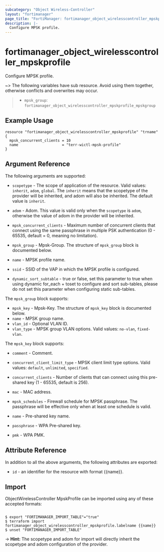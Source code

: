 ```yaml
---
subcategory: "Object Wireless-Controller"
layout: "fortimanager"
page_title: "FortiManager: fortimanager_object_wirelesscontroller_mpskprofile"
description: |-
  Configure MPSK profile.
---
```


# fortimanager_object_wirelesscontroller_mpskprofile
Configure MPSK profile.

~> The following variables have sub resource. Avoid using them together, otherwise conflicts and overwrites may occur.
>- `mpsk_group`: `fortimanager_object_wirelesscontroller_mpskprofile_mpskgroup`



## Example Usage

```hcl
resource "fortimanager_object_wirelesscontroller_mpskprofile" "trname" {
  mpsk_concurrent_clients = 10
  name                    = "terr-wictl-mpsk-profile"
}
```

## Argument Reference


The following arguments are supported:

* `scopetype` - The scope of application of the resource. Valid values: `inherit`, `adom`, `global`. The `inherit` means that the scopetype of the provider will be inherited, and adom will also be inherited. The default value is `inherit`.
* `adom` - Adom. This value is valid only when the `scopetype` is `adom`, otherwise the value of adom in the provider will be inherited.

* `mpsk_concurrent_clients` - Maximum number of concurrent clients that connect using the same passphrase in multiple PSK authentication (0 - 65535, default = 0, meaning no limitation).
* `mpsk_group` - Mpsk-Group. The structure of `mpsk_group` block is documented below.
* `name` - MPSK profile name.
* `ssid` - SSID of the VAP in which the MPSK profile is configured.
* `dynamic_sort_subtable` - true or false, set this parameter to true when using dynamic for_each + toset to configure and sort sub-tables, please do not set this parameter when configuring static sub-tables.

The `mpsk_group` block supports:

* `mpsk_key` - Mpsk-Key. The structure of `mpsk_key` block is documented below.
* `name` - MPSK group name.
* `vlan_id` - Optional VLAN ID.
* `vlan_type` - MPSK group VLAN options. Valid values: `no-vlan`, `fixed-vlan`.


The `mpsk_key` block supports:

* `comment` - Comment.
* `concurrent_client_limit_type` - MPSK client limit type options. Valid values: `default`, `unlimited`, `specified`.

* `concurrent_clients` - Number of clients that can connect using this pre-shared key (1 - 65535, default is 256).
* `mac` - MAC address.
* `mpsk_schedules` - Firewall schedule for MPSK passphrase. The passphrase will be effective only when at least one schedule is valid.
* `name` - Pre-shared key name.
* `passphrase` - WPA Pre-shared key.
* `pmk` - WPA PMK.


## Attribute Reference

In addition to all the above arguments, the following attributes are exported:
* `id` - an identifier for the resource with format {{name}}.

## Import

ObjectWirelessController MpskProfile can be imported using any of these accepted formats:
```

$ export "FORTIMANAGER_IMPORT_TABLE"="true"
$ terraform import fortimanager_object_wirelesscontroller_mpskprofile.labelname {{name}}
$ unset "FORTIMANAGER_IMPORT_TABLE"
```
-> **Hint:** The scopetype and adom for import will directly inherit the scopetype and adom configuration of the provider.
